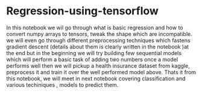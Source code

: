 # Regression-using-tensorflow

In this notebook we wil go through what is basic regression and how to convert numpy arrays to tensors, tweak the shape which are incompatible.
we will even go through different preprocessing techniques which fastens gradient descent (details about them is clearly written in the notebook )at the end but in the beginning we will try building few sequential models which will perform a basic task of adding two numbers once a model performs well then we will pickup a health insurance dataset from kaggle, preprocess it and train it over the well performed model above.
Thats it from this notebook, we will meet in next notebook covering classification and various techiniques , models to predict them.
